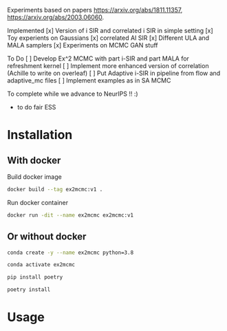 Experiments based on papers https://arxiv.org/abs/1811.11357, https://arxiv.org/abs/2003.06060.


Implemented
[x] Version of i SIR and correlated i SIR in simple setting
[x] Toy experients on Gaussians
[x] correlated AI SIR
[x] Different ULA and MALA samplers
[x] Experiments on MCMC GAN stuff

To Do
[ ] Develop Ex^2 MCMC with part i-SIR and part MALA for refreshment kernel
[ ] Implement more enhanced version of correlation (Achille to write on overleaf)
[ ] Put Adaptive i-SIR in pipeline from flow and adaptive_mc files
[ ] Implement examples as in SA MCMC

To complete while we advance to NeurIPS !! :)

* to do fair ESS

# Installation

## With docker
Build docker image

```bash
docker build --tag ex2mcmc:v1 .
```

Run docker container

```bash
docker run -dit --name ex2mcmc ex2mcmc:v1
```

## Or without docker

```bash
conda create -y --name ex2mcmc python=3.8

conda activate ex2mcmc
```

```bash
pip install poetry
```

```bash
poetry install
```



# Usage
